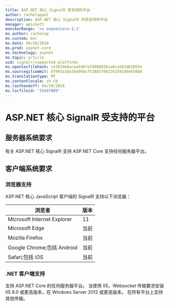 ```yaml
---
title: ASP.NET 核心 SignalR 受支持的平台
author: rachelappel
description: ASP.NET 核心 SignalR 的受支持的平台
manager: wpickett
monikerRange: '>= aspnetcore-2.1'
ms.author: rachelap
ms.custom: mvc
ms.date: 04/20/2018
ms.prod: aspnet-core
ms.technology: aspnet
ms.topic: article
uid: signalr/supported-platforms
ms.openlocfilehash: ce1819e6acea5d67efd08803bca0ca502d81855e
ms.sourcegitcommit: 07903a1be39a99dcf538d57981161592d0e658b8
ms.translationtype: MT
ms.contentlocale: zh-CN
ms.lasthandoff: 04/20/2018
ms.locfileid: "31647889"
---
```

# <a name="aspnet-core-signalr-supported-platforms"></a>ASP.NET 核心 SignalR 受支持的平台

## <a name="server-system-requirements"></a>服务器系统要求

有关 ASP.NET 核心 SignalR 支持 ASP.NET Core 支持任何服务器平台。

## <a name="client-system-requirements"></a>客户端系统要求

### <a name="browser-support"></a>浏览器支持

ASP.NET 核心 JavaScript 客户端的 SignalR 支持以下浏览器：

| 浏览者 | 版本 |
| ------- | ------- |
| Microsoft Internet Explorer | 11 |
| Microsoft Edge | 当前 |
| Mozilla Firefox | 当前 |
| Google Chrome;包括 Android | 当前 |
| Safari;包括 iOS | 当前 |
 
### <a name="net-client-support"></a>.NET 客户端支持

支持 ASP.NET Core 的任何服务器平台。 当使用 IIS，Websocket 传输要求安装 IIS 8.0 或更高版本，在 Windows Server 2012 或更高版本。 在所有平台上支持其他传输。